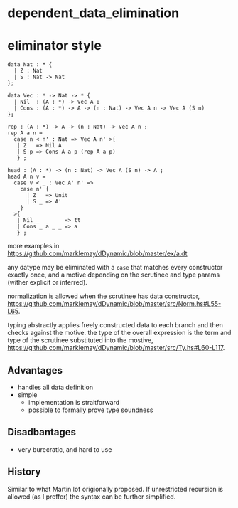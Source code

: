 # dependent_data_elimination

# eliminator style

```
data Nat : * {
  | Z : Nat
  | S : Nat -> Nat
};

data Vec : * -> Nat -> * {
  | Nil  : (A : *) -> Vec A 0
  | Cons : (A : *) -> A -> (n : Nat) -> Vec A n -> Vec A (S n)
};

rep : (A : *) -> A -> (n : Nat) -> Vec A n ;
rep A a n = 
  case n < n' : Nat => Vec A n' >{
   | Z   => Nil A
   | S p => Cons A a p (rep A a p)
   } ;

head : (A : *) -> (n : Nat) -> Vec A (S n) -> A ;
head A n v = 
  case v < _ : Vec A' n' => 
    case n' {
      | Z   => Unit
      | S _ => A'
    }
  >{
   | Nil _        => tt
   | Cons _ a _ _ => a
   } ;
```
more examples in https://github.com/marklemay/dDynamic/blob/master/ex/a.dt

any datype may be eliminated with a `case` that matches every constructor exactly once, and a motive depending on the scrutinee and type params (wither explicit or inferred).

normalization is allowed when the scrutinee has data constructor, https://github.com/marklemay/dDynamic/blob/master/src/Norm.hs#L55-L65.

typing abstractly applies freely constructed data to each branch and then checks against the motive. the type of the overall expression is the term and type of the scrutinee substituted into the mostive, https://github.com/marklemay/dDynamic/blob/master/src/Ty.hs#L60-L117.

## Advantages
* handles all data definition
* simple
  * implementation is straitforward
  * possible to formally prove type soundness
## Disadbantages
* very burecratic, and hard to use

## History
Similar to what Martin lof origionally proposed.  If unrestricted recursion is allowed (as I preffer) the syntax can be further simplified.

